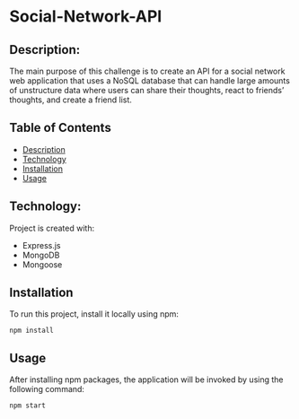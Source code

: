 # Social-Network-API

## Description:

The main purpose of this challenge is to create an API for a social network web application that uses a NoSQL database that can handle large amounts of unstructure data where users can share their thoughts, react to friends’ thoughts, and create a friend list.


## Table of Contents
- [Description](#description)
- [Technology](#Technology)
- [Installation](#installation)
- [Usage](#usage)

## Technology:

Project is created with:

- Express.js
- MongoDB
- Mongoose

## Installation

To run this project, install it locally using npm:

```
npm install
```

## Usage

After installing npm packages, the application will be invoked by using the following command:

```
npm start
```
